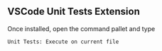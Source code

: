 ## VSCode Unit Tests Extension

Once installed, open the command pallet and type

```
Unit Tests: Execute on current file
```
